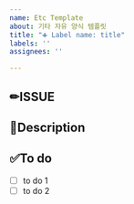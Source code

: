 ```yaml
---
name: Etc Template
about: 기타 자유 양식 템플릿
title: "➕ Label name: title"
labels: ''
assignees: ''

---
```


## ✏ISSUE

<!-- 이슈 내용 -->

## 📝Description

<!-- 상세 내용 -->

## ✅To do

- [ ] to do 1
- [ ] to do 2
